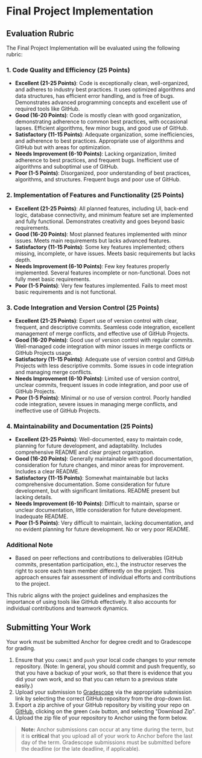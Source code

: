 # Final Project Implementation

## Evaluation Rubric

The Final Project Implementation will be evaluated using the following rubric:

### 1. Code Quality and Efficiency (25 Points)

- **Excellent (21-25 Points)**: Code is exceptionally clean, well-organized, and adheres to industry best practices. It uses optimized algorithms and data structures, has efficient error handling, and is free of bugs. Demonstrates advanced programming concepts and excellent use of required tools like GitHub.
- **Good (16-20 Points)**: Code is mostly clean with good organization, demonstrating adherence to common best practices, with occasional lapses. Efficient algorithms, few minor bugs, and good use of GitHub.
- **Satisfactory (11-15 Points)**: Adequate organization, some inefficiencies, and adherence to best practices. Appropriate use of algorithms and GitHub but with areas for optimization.
- **Needs Improvement (6-10 Points)**: Lacking organization, limited adherence to best practices, and frequent bugs. Inefficient use of algorithms and suboptimal use of GitHub.
- **Poor (1-5 Points)**: Disorganized, poor understanding of best practices, algorithms, and structures. Frequent bugs and poor use of GitHub.

### 2. Implementation of Features and Functionality (25 Points)

- **Excellent (21-25 Points)**: All planned features, including UI, back-end logic, database connectivity, and minimum feature set are implemented and fully functional. Demonstrates creativity and goes beyond basic requirements.
- **Good (16-20 Points)**: Most planned features implemented with minor issues. Meets main requirements but lacks advanced features.
- **Satisfactory (11-15 Points)**: Some key features implemented; others missing, incomplete, or have issues. Meets basic requirements but lacks depth.
- **Needs Improvement (6-10 Points)**: Few key features properly implemented. Several features incomplete or non-functional. Does not fully meet basic requirements.
- **Poor (1-5 Points)**: Very few features implemented. Fails to meet most basic requirements and is not functional.

### 3. Code Integration and Version Control (25 Points)

- **Excellent (21-25 Points)**: Expert use of version control with clear, frequent, and descriptive commits. Seamless code integration, excellent management of merge conflicts, and effective use of GitHub Projects.
- **Good (16-20 Points)**: Good use of version control with regular commits. Well-managed code integration with minor issues in merge conflicts or GitHub Projects usage.
- **Satisfactory (11-15 Points)**: Adequate use of version control and GitHub Projects with less descriptive commits. Some issues in code integration and managing merge conflicts.
- **Needs Improvement (6-10 Points)**: Limited use of version control, unclear commits, frequent issues in code integration, and poor use of GitHub Projects.
- **Poor (1-5 Points)**: Minimal or no use of version control. Poorly handled code integration, severe issues in managing merge conflicts, and ineffective use of GitHub Projects.

### 4. Maintainability and Documentation (25 Points)

- **Excellent (21-25 Points)**: Well-documented, easy to maintain code, planning for future development, and adaptability. Includes comprehensive README and clear project organization.
- **Good (16-20 Points)**: Generally maintainable with good documentation, consideration for future changes, and minor areas for improvement. Includes a clear README.
- **Satisfactory (11-15 Points)**: Somewhat maintainable but lacks comprehensive documentation. Some consideration for future development, but with significant limitations. README present but lacking details.
- **Needs Improvement (6-10 Points)**: Difficult to maintain, sparse or unclear documentation, little consideration for future development. Inadequate README.
- **Poor (1-5 Points)**: Very difficult to maintain, lacking documentation, and no evident planning for future development. No or very poor README.

### Additional Note

- Based on peer reflections and contributions to deliverables (GitHub commits, presentation participation, etc.), the instructor reserves the right to score each team member differently on the project. This approach ensures fair assessment of individual efforts and contributions to the project.

This rubric aligns with the project guidelines and emphasizes the importance of using tools like GitHub effectively. It also accounts for individual contributions and teamwork dynamics.

## Submitting Your Work

Your work must be submitted Anchor for degree credit and to Gradescope for grading.

1. Ensure that you `commit` and `push` your local code changes to your remote repository.  (Note: In general, you should
commit and push frequently, so that you have a backup of your work, so that there is evidence that you did your own
 work, and so that you can return to a previous state easily.)
1. Upload your submission to [Gradescope](https://www.gradescope.com) via the appropriate submission link by selecting
 the correct GitHub repository from the drop-down list.
1. Export a zip archive of your GitHub repository by visiting your repo on [GitHub](https://www.github.com), clicking on
 the green `Code` button, and selecting "Download Zip".
1. Upload the zip file of your repository to Anchor using the form below.

> **Note:** Anchor submissions can occur at any time during the term, but it is **critical** that you upload all of your
> work to Anchor before the last day of the term.  Gradescope submissions must be submitted before the deadline (or the
> late deadline, if applicable).